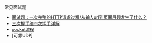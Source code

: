 常见面试题

- [面试题：一次完整的HTTP请求过程/从输入url到页面展现发生了什么？](https://www.cnblogs.com/geoffreyone/p/10021290.html)
- [三次握手和四次挥手详解](https://yuanrengu.com/2020/77eef79f.html)
- [socket流程](6.socket网络编程.md)
- [可靠UDP]
